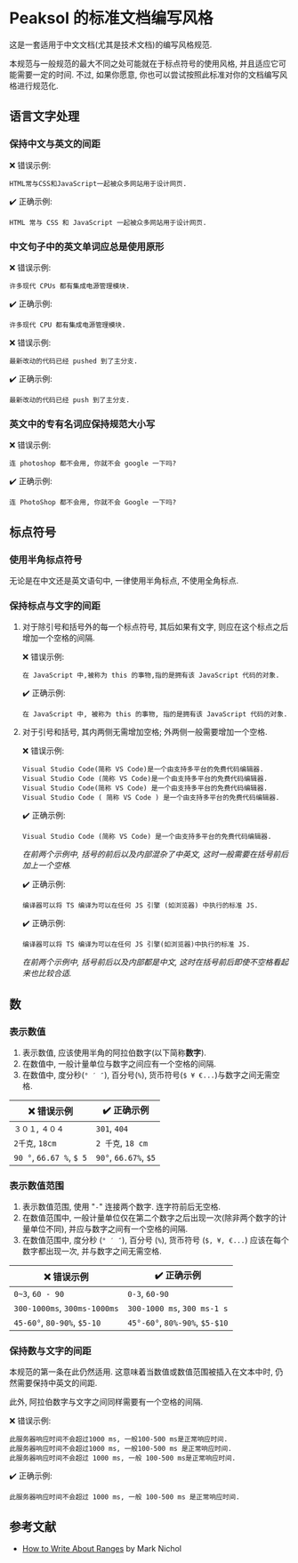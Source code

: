 # Peaksol 的标准文档编写风格
这是一套适用于中文文档(尤其是技术文档)的编写风格规范.

本规范与一般规范的最大不同之处可能就在于标点符号的使用风格, 并且适应它可能需要一定的时间. 不过, 如果你愿意, 你也可以尝试按照此标准对你的文档编写风格进行规范化.

## 语言文字处理
### 保持中文与英文的间距
❌ 错误示例:
```
HTML常与CSS和JavaScript一起被众多网站用于设计网页.
```
✔️ 正确示例:
```
HTML 常与 CSS 和 JavaScript 一起被众多网站用于设计网页.
```

### 中文句子中的英文单词应总是使用原形
❌ 错误示例:
```
许多现代 CPUs 都有集成电源管理模块.
```
✔️ 正确示例:
```
许多现代 CPU 都有集成电源管理模块.
```

❌ 错误示例:
```
最新改动的代码已经 pushed 到了主分支.
```

✔️ 正确示例:
```
最新改动的代码已经 push 到了主分支.
```

### 英文中的专有名词应保持规范大小写
❌ 错误示例:
```
连 photoshop 都不会用, 你就不会 google 一下吗?
```

✔️ 正确示例:
```
连 PhotoShop 都不会用, 你就不会 Google 一下吗?
```

## 标点符号
### 使用半角标点符号
无论是在中文还是英文语句中, 一律使用半角标点, 不使用全角标点.

### 保持标点与文字的间距
1. 对于除引号和括号外的每一个标点符号, 其后如果有文字, 则应在这个标点之后增加一个空格的间隔.

	❌ 错误示例:
	```
	在 JavaScript 中,被称为 this 的事物,指的是拥有该 JavaScript 代码的对象.
	```

	✔️ 正确示例:
	```
	在 JavaScript 中, 被称为 this 的事物, 指的是拥有该 JavaScript 代码的对象.
	```

2. 对于引号和括号, 其内两侧无需增加空格; 外两侧一般需要增加一个空格.

	❌ 错误示例:
	```
	Visual Studio Code(简称 VS Code)是一个由支持多平台的免费代码编辑器.
	Visual Studio Code (简称 VS Code)是一个由支持多平台的免费代码编辑器.
	Visual Studio Code(简称 VS Code) 是一个由支持多平台的免费代码编辑器.
	Visual Studio Code ( 简称 VS Code ) 是一个由支持多平台的免费代码编辑器.
	```

	✔️ 正确示例:
	```
	Visual Studio Code (简称 VS Code) 是一个由支持多平台的免费代码编辑器.
	```
	*在前两个示例中, 括号的前后以及内部混杂了中英文, 这时一般需要在括号前后加上一个空格.*

	✔️ 正确示例:
	```
	编译器可以将 TS 编译为可以在任何 JS 引擎 (如浏览器) 中执行的标准 JS.
	```

	✔️ 正确示例:
	```
	编译器可以将 TS 编译为可以在任何 JS 引擎(如浏览器)中执行的标准 JS.
	```
	*在前两个示例中, 括号前后以及内部都是中文, 这时在括号前后即使不空格看起来也比较合适.*


## 数
### 表示数值
1. 表示数值, 应该使用半角的阿拉伯数字(以下简称**数字**).
2. 在数值中, 一般计量单位与数字之间应有一个空格的间隔.
3. 在数值中, 度分秒(`° ′ ″`), 百分号(`%`), 货币符号(`$ ¥ €...`)与数字之间无需空格.

| ❌ 错误示例 | ✔️ 正确示例 |
| - | - |
| `３０１`, `４０４` | `301`, `404` |
| `2千克`, `18cm` | `2 千克`, `18 cm` |
| `90 °`, `66.67 %`, `$ 5` | `90°`, `66.67%`, `$5` |

### 表示数值范围
1. 表示数值范围, 使用 "`-`" 连接两个数字. 连字符前后无空格.
2. 在数值范围中, 一般计量单位仅在第二个数字之后出现一次(除非两个数字的计量单位不同), 并应与数字之间有一个空格的间隔.
3. 在数值范围中, 度分秒 (`° ′ ″`), 百分号 (`%`), 货币符号 (`$, ¥, €...`) 应该在每个数字都出现一次, 并与数字之间无需空格.

| ❌ 错误示例 | ✔️ 正确示例 |
| - | - |
| `0~3`, `60 - 90` | `0-3`, `60-90` |
| `300-1000ms`, `300ms-1000ms` | `300-1000 ms`, `300 ms-1 s` |
| `45-60°`, `80-90%`, `$5-10` | `45°-60°`, `80%-90%`, `$5-$10` |

### 保持数与文字的间距
本规范的第一条在此仍然适用. 这意味着当数值或数值范围被插入在文本中时, 仍然需要保持中英文的间距.

此外, 阿拉伯数字与文字之间同样需要有一个空格的间隔.

❌ 错误示例:
```
此服务器响应时间不会超过1000 ms, 一般100-500 ms是正常响应时间.
此服务器响应时间不会超过1000 ms, 一般100-500 ms 是正常响应时间.
此服务器响应时间不会超过 1000 ms, 一般 100-500 ms是正常响应时间.
```

✔️ 正确示例:
```
此服务器响应时间不会超过 1000 ms, 一般 100-500 ms 是正常响应时间.
```

## 参考文献
- [How to Write About Ranges](https://www.dailywritingtips.com/how-to-write-about-ranges/) by Mark Nichol